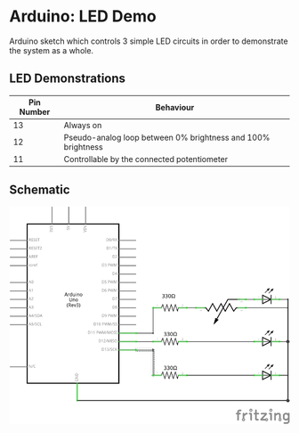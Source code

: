 # Arduino: LED Demo

Arduino sketch which controls 3 simple LED circuits in order to demonstrate the system as a whole.

## LED Demonstrations

| Pin Number | Behaviour |
| --- | --- |
| 13 | Always on |
| 12 | Pseudo-analog loop between 0% brightness and 100% brightness |
| 11 | Controllable by the connected potentiometer |

## Schematic

![Schematic](schematic/schematic.png)
